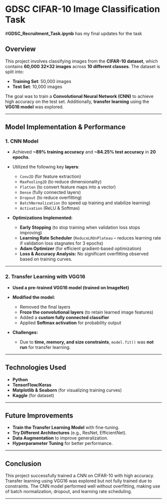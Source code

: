 # **GDSC CIFAR-10 Image Classification Task**
#**GDSC_Recruitment_Task.ipynb** has my final updates for the task
## **Overview**  
This project involves classifying images from the **CIFAR-10 dataset**, which contains **60,000 32×32 images** across **10 different classes**. The dataset is split into:  
- **Training Set**: 50,000 images  
- **Test Set**: 10,000 images  

The goal was to train a **Convolutional Neural Network (CNN)** to achieve high accuracy on the test set. Additionally, **transfer learning** using the **VGG16 model** was explored.

---

## **Model Implementation & Performance**

### **1️. CNN Model**
- Achieved **~89% training accuracy** and **~84.25% test accuracy** in **20 epochs**.
- Utilized the following key **layers**:
  - `Conv2D` (for feature extraction)
  - `MaxPooling2D` (to reduce dimensionality)
  - `Flatten` (to convert feature maps into a vector)
  - `Dense` (fully connected layers)
  - `Dropout` (to reduce overfitting)
  - `BatchNormalization` (to speed up training and stabilize learning)
  - `Activation` (ReLU & Softmax)

- **Optimizations Implemented:**
  - **Early Stopping** (to stop training when validation loss stops improving)
  - **Learning Rate Scheduler** (`ReduceLROnPlateau` – reduces learning rate if validation loss stagnates for 3 epochs)
  - **Adam Optimizer** (for efficient gradient-based optimization)
  - **Loss & Accuracy Analysis:** No significant overfitting observed based on training curves.

---

### **2️. Transfer Learning with VGG16**
- **Used a pre-trained VGG16 model (trained on ImageNet)**
- **Modified the model:**
  - Removed the final layers
  - **Froze the convolutional layers** (to retain learned image features)
  - Added a **custom fully connected classifier**
  - Applied **Softmax activation** for probability output

- **Challenges:**
  - Due to **time, memory, and size constraints**, `model.fit()` was **not run** for transfer learning.

---

## **Technologies Used**
- **Python**
- **TensorFlow/Keras**
- **Matplotlib & Seaborn** (for visualizing training curves)
- **Kaggle** (for dataset)

---

## **Future Improvements**
- **Train the Transfer Learning Model** with fine-tuning.
- **Try Different Architectures** (e.g., ResNet, EfficientNet).
- **Data Augmentation** to improve generalization.
- **Hyperparameter Tuning** for better performance.

---

## **Conclusion**
This project successfully trained a CNN on CIFAR-10 with high accuracy. Transfer learning using VGG16 was explored but not fully trained due to constraints. The CNN model performed well without overfitting, making use of batch normalization, dropout, and learning rate scheduling.

---

